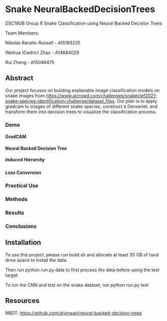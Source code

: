 # Snake NeuralBackedDecisionTrees
DSC180B Group 6 Snake Classification using Neural Backed Decision Trees

Team Members:

Nikolas Racelis-Russell - A15193225

Weihua (Cedric) Zhao - A14684029 

Rui Zheng - A15046475

## Abstract

Our project focuses on building explanable image classification models on snake images from https://www.aicrowd.com/challenges/snakeclef2021-snake-species-identification-challenge/dataset_files. Our plan is to apply gradcam to images of different snake species, construct a Densenet, and transform them into decision trees to visualize the classification process. 

### Demo

#### GradCAM

#### Neural Backed Decision Tree

##### Induced Hierarchy

##### Loss Conversion

### Practical Use

### Methods

### Results

### Conclusions

## Installation

To use this project, please run build.sh and allocate at least 30 GB of hard drive space to install the data.

Then run python run.py data to first process the data before using the test target

To run the CNN and test on the snake dataset, run python run.py test

## Resources

NBDT: https://github.com/alvinwan/neural-backed-decision-trees
